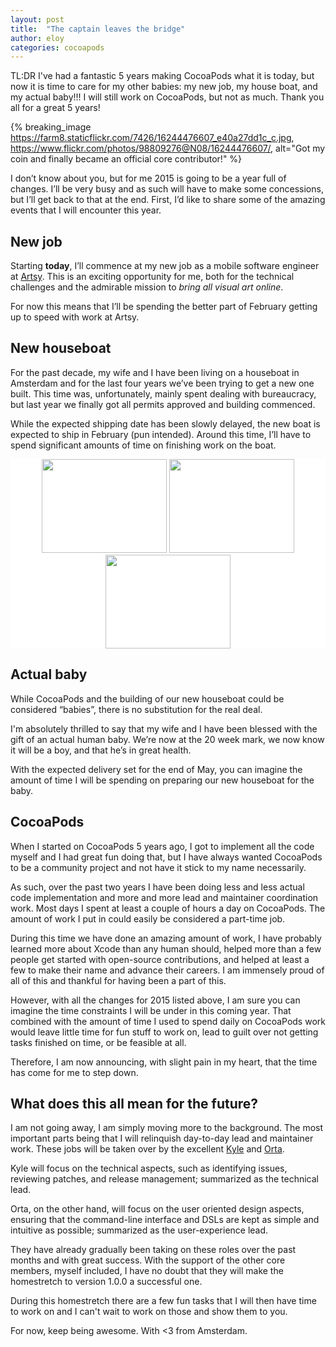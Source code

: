 ```yaml
---
layout: post
title:  "The captain leaves the bridge"
author: eloy
categories: cocoapods
---
```


TL:DR I've had a fantastic 5 years making CocoaPods what it is today, but now it is time to care for my other babies: my new job, my house boat, and my actual baby!!! I will still work on CocoaPods, but not as much. Thank you all for a great 5 years!

<!-- more -->

{% breaking_image https://farm8.staticflickr.com/7426/16244476607_e40a27dd1c_c.jpg, https://www.flickr.com/photos/98809276@N08/16244476607/, alt="Got my coin and finally became an official core contributor!" %}

I don’t know about you, but for me 2015 is going to be a year full of changes. I’ll be very busy and as such will have to make some concessions, but I’ll get back to that at the end. First, I’d like to share some of the amazing events that I will encounter this year.

## New job

Starting **today**, I’ll commence at my new job as a mobile software engineer at [Artsy](https://artsy.net). This is an exciting opportunity for me, both for the technical challenges and the admirable mission to _bring all visual art online_.

For now this means that I’ll be spending the better part of February getting up to speed with work at Artsy.

## New houseboat 

For the past decade, my wife and I have been living on a houseboat in Amsterdam and for the last four years we’ve been trying to get a new one built. This time was, unfortunately, mainly spent dealing with bureaucracy, but last year we finally got all permits approved and building commenced.

While the expected shipping date has been slowly delayed, the new boat is expected to ship in February (pun intended). Around this time, I’ll have to spend significant amounts of time on finishing work on the boat.

</article></article></section>
<div style="background-color:white;">
  <section class="container">
    <div class="row">
      <article class="content col-md-10 col-md-offset-1">
        <center>
          <a href="https://www.flickr.com/photos/98809276@N08/16415833131"><img src="https://farm8.staticflickr.com/7450/16415833131_9f7dcba445_m.jpg" width="200" height="150"></a>
          <a href="https://www.flickr.com/photos/98809276@N08/16416660772"><img src="https://farm8.staticflickr.com/7385/16416660772_b07c4f9a5c_m.jpg" width="200" height="150"></a>
          <a href="https://www.flickr.com/photos/98809276@N08/16417589545"><img src="https://farm9.staticflickr.com/8655/16417589545_a4322c32e0_m.jpg" width="200" height="150"></a>
        </center>
      </article>
    </div>
  </section>
</div>
<section class="container"><article class="row"><article class="content col-md-8 col-md-offset-2">

## Actual baby

While CocoaPods and the building of our new houseboat could be considered “babies”, there is no substitution for the real deal.

I'm absolutely thrilled to say that my wife and I have been blessed with the gift of an actual human baby. We’re now at the 20 week mark, we now know it will be a boy, and that he’s in great health.

With the expected delivery set for the end of May, you can imagine the amount of time I will be spending on preparing our new houseboat for the baby.

## CocoaPods 

When I started on CocoaPods 5 years ago, I got to implement all the code myself and I had great fun doing that, but I have always wanted CocoaPods to be a community project and not have it stick to my name necessarily.

As such, over the past two years I have been doing less and less actual code implementation and more and more lead and maintainer coordination work. Most days I spent at least a couple of hours a day on CocoaPods. The amount of work I put in could easily be considered a part-time job.

During this time we have done an amazing amount of work, I have probably learned more about Xcode than any human should, helped more than a few people get started with open-source contributions, and helped at least a few to make their name and advance their careers. I am immensely proud of all of this and thankful for having been a part of this.

However, with all the changes for 2015 listed above, I am sure you can imagine the time constraints I will be under in this coming year. That combined with the amount of time I used to spend daily on CocoaPods work would leave little time for fun stuff to work on, lead to guilt over not getting tasks finished on time, or be feasible at all.

Therefore, I am now announcing, with slight pain in my heart, that the time has come for me to step down.

## What does this all mean for the future?

I am not going away, I am simply moving more to the background. The most important parts being that I will relinquish day-to-day lead and maintainer work. These jobs will be taken over by the excellent [Kyle](http://twitter.com/kylefuller) and [Orta](http://twitter.com/orta).

Kyle will focus on the technical aspects, such as identifying issues, reviewing patches, and release management; summarized as the technical lead.

Orta, on the other hand, will focus on the user oriented design aspects, ensuring that the command-line interface and DSLs are kept as simple and intuitive as possible; summarized as the user-experience lead.

They have already gradually been taking on these roles over the past months and with great success. With the support of the other core members, myself included, I have no doubt that they will make the homestretch to version 1.0.0 a successful one.

During this homestretch there are a few fun tasks that I will then have time to work on and I can't wait to work on those and show them to you.

For now, keep being awesome. With <3 from Amsterdam.
